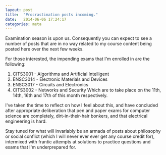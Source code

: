 ```yaml
---
layout: post
title:  "Procrastination posts incoming."
date:   2014-06-06 17:24:17
categories: meta
---
```


Examination season is upon us. Consequently you can expect to see a number of posts that are in no way related to my course content being posted here over the next few weeks.

For those interested, the impending exams that I'm enrolled in are the following:
1. CITS3001 - Algorithms and Artificial Intelligent
2. ENSC3014 - Electronic Materials and Devices
3. ENSC3017 - Circuits and Electronics
4. CITS3002 - Networks and Security
Which are to take place on the 11th, 14th, 16th and 17th of this month respectively. 

I've taken the time to reflect on how I feel about this, and have concluded after appropriate deliberation that pen and paper exams for computer science are completely, dirt-in-their-hair bonkers, and that electrical engineering is hard.

Stay tuned for what will invariably be an armada of posts about philosophy or social conflict (which I will never ever ever get any course credit for), intermixed with frantic attempts at solutions to practice questions and exams that I'm underprepared for.
